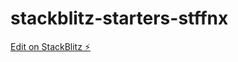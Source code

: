# stackblitz-starters-stffnx

[Edit on StackBlitz ⚡️](https://stackblitz.com/edit/stackblitz-starters-stffnx)